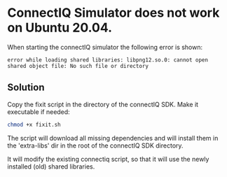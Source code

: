 # ConnectIQ Simulator does not work on Ubuntu 20.04.

When starting the connectIQ simulator the following error is shown:
```
error while loading shared libraries: libpng12.so.0: cannot open shared object file: No such file or directory
```
## Solution
Copy the fixit script in the directory of the connectIQ SDK. Make it executable if needed:
```bash
chmod +x fixit.sh
```
The script will download all missing dependencies and will install them in the 'extra-libs' dir in the root of the connectIQ SDK directory.

It will modify the existing connectiq script, so that it will use the newly installed (old) shared libraries.